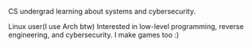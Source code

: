 CS undergrad learning about systems and cybersecurity.

Linux user(I use Arch btw)
Interested in low-level programming, reverse engineering, and cybersecurity.
I make games too :)

